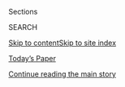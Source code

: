 <div id="app">

<div>

<div class="NYTAppHideMasthead css-zz1s19 e1suatyy0">

<div class="section css-ui9rw0 e1suatyy2">

<div class="css-11hrj97 er09x8g0">

<div class="css-6n7j50">

</div>

<span class="css-1dv1kvn">Sections</span>

<div class="css-10488qs">

<span class="css-1dv1kvn">SEARCH</span>

</div>

[Skip to content](#site-content)[Skip to site
index](#site-index)

</div>

<div class="css-10698na e1huz5gh0">

</div>

</div>

<div id="masthead-bar-one" class="section hasLinks css-15hmgas e1csuq9d3">

<div class="css-uqyvli e1csuq9d0">

</div>

<div class="css-1uqjmks e1csuq9d1">

</div>

<div class="css-9e9ivx">

[](https://myaccount.nytimes3xbfgragh.onion/auth/login?response_type=cookie&client_id=vi)

</div>

<div class="css-1bvtpon e1csuq9d2">

[Today’s Paper](https://www.nytimes3xbfgragh.onion/section/todayspaper)

</div>

</div>

</div>

</div>

<div data-aria-hidden="false">

<div id="site-content" data-role="main">

<div class="css-1ffjgkm">

</div>

<div id="top-wrapper" class="css-15p45cc eaca97t0" type="top">

<div id="top-slug" class="css-19x0jxb eaca97t1" hidden="">

Advertisement

</div>

[Continue reading the main
story](#after-top)

<div class="ad top-wrapper" style="text-align:center;height:100%;display:block;min-height:90px">

<div id="top" class="place-ad" data-position="top" data-size-key="top">

</div>

</div>

<div id="after-top">

</div>

</div>

<div id="collection-the-11220-issue" class="section css-15h4p1b e9abtgs0">

<div class="css-1j21atc e1svk9qx1">

<div class="css-fmiefx e1svk9qx2">

<div class="css-1hk7r2m eu54l5x0">

<div id="sponsor-wrapper" class="css-7a1pgi eaca97t0" type="sponsor" hidden="">

<div id="sponsor-slug" class="css-1l4mleb eaca97t1" hidden="">

Supported by

</div>

[Continue reading the main
story](#after-sponsor)

<div id="sponsor" class="ad sponsor-wrapper" style="text-align:left;height:100%;display:block">

</div>

<div id="after-sponsor">

</div>

</div>

</div>

### <span class="css-15smmd5 ezz4tcd1">[Magazine](/section/magazine)</span>

</div>

<div class="css-nfcc9b e1svk9qx3">

<div class="css-vl9dhg e1svk9qx5">

<div class="css-1nrhkj6 e1svk9qx6">

# The 1.12.20 Issue

<div class="follow-button-placeholder" data-collection-id="">

</div>

</div>

</div>

</div>

</div>

<div class="css-4svvz1 ekkqrpp0">

<div id="collection-highlights-container" class="section css-18l1u7x e46isfb1">

<div class="template-1 css-gfgt40 ekkqrpp1">

## Highlights

1.  ![<span class="css-13wzayb e1oaj3zl2"><span class="css-1dv1kvn">Credit</span>Artwork
    by Alan
    Coulson</span>](https://static01.graylady3jvrrxbe.onion/images/2020/01/12/magazine/12mag-MBZ-image1-promo/12mag-MBZ-image1-promo-jumbo-v2.jpg)
    
    <div class="css-gjijuv">
    
    ### Feature
    
    ## [Mohammed bin Zayed’s Dark Vision of the Middle East’s Future](/2020/01/09/magazine/united-arab-emirates-mohammed-bin-zayed.html)
    
    The enigmatic leader of the U.A.E. may soon emerge as the region’s
    most powerful figure. What does he really
    want?
    
    <span class="css-1oaezp0"></span><span class="css-1q6w006 e4e4i5l3"></span><span class="css-9voj2j">By
    <span class="css-1baulvz last-byline" itemprop="name">Robert F.
    Worth</span></span>
    
    </div>

2.  ![<span class="css-1samh1w e1oaj3zl2"><span class="css-1dv1kvn">Credit</span>Craig
    Cutler for The New York
    Times</span>](https://static01.graylady3jvrrxbe.onion/images/2020/01/12/magazine/12mag-genedrives-image-02/12mag-genedrives-image-02-videoLarge-v2.jpg)
    
    <div class="css-10wtrbd">
    
    ### Feature
    
    ## [The Gene Drive Dilemma: We Can Alter Entire Species, but Should We?](/2020/01/08/magazine/gene-drive-mosquitoes.html)
    
    A new genetic engineering technology could help eliminate malaria
    and stave off extinctions — if humanity decides to unleash
    it.
    
    <span class="css-1oaezp0"></span><span class="css-1q6w006 e4e4i5l3"></span><span class="css-9voj2j">By
    <span class="css-1baulvz last-byline" itemprop="name">Jennifer
    Kahn</span></span>
    
    </div>

3.  ![<span class="css-1samh1w e1oaj3zl2"><span class="css-1dv1kvn">Credit</span>Jeff
    Minton for The New York
    Times</span>](https://static01.graylady3jvrrxbe.onion/images/2020/01/12/magazine/12mag-holograms/12mag-holograms-videoLarge.jpg)
    
    <div class="css-10wtrbd">
    
    ## [Old Musicians Never Die. They Just Become Holograms.](/2020/01/07/magazine/hologram-musicians.html)
    
    Companies are making plans to put droves of departed idols on tour —
    reanimating a live-music industry whose biggest earners will soon be
    dying
    off.
    
    <span class="css-1oaezp0"></span><span class="css-1q6w006 e4e4i5l3"></span><span class="css-9voj2j">By
    <span class="css-1baulvz last-byline" itemprop="name">Mark
    Binelli</span></span>
    
    </div>

4.  ![<span class="css-1samh1w e1oaj3zl2"><span class="css-1dv1kvn">Credit</span>Mamadi
    Doumbouya for The New York
    Times</span>](https://static01.graylady3jvrrxbe.onion/images/2020/01/12/magazine/12mag-talk/12mag-talk-videoLarge-v2.jpg)
    
    <div class="css-10wtrbd">
    
    ### Talk
    
    ## [Will Hurd Wants to Improve the Republican Brand](/interactive/2020/01/06/magazine/will-hurd-interview.html)
    
    “The Republican Party is not a monolithic
    entity.”
    
    <span class="css-1oaezp0"></span><span class="css-1q6w006 e4e4i5l3"></span><span class="css-9voj2j">By
    <span class="css-1baulvz last-byline" itemprop="name">David
    Marchese</span></span>
    
    </div>

</div>

<div class="css-1xdhyk6 e46isfb0">

<div class="css-zk12ih ef6si7p0">

1.  ### Screenland
    
    ![<span class="css-2s0ord e1oaj3zl2"><span class="css-1dv1kvn">Credit</span>Photo
    illustration by Mike McQuade. Source: Getty Images;
    YouTube.</span>](https://static01.graylady3jvrrxbe.onion/images/2020/01/12/magazine/12Mag-Screenland-1/12Mag-Screenland-1-videoLarge.jpg)
    
    <div class="css-10wtrbd">
    
    ## [Is the Viral Non-Ad Ad the Future of Advertising?](/2020/01/08/magazine/is-the-viral-non-ad-ad-the-future-of-advertising.html)
    
    A “branded narrative” from Renault pushes the boundary of just how
    far an ad can go to avoid selling its
    product.
    
    <span class="css-me3p27"></span><span class="css-1q6w006 e4e4i5l3"></span><span class="css-9voj2j">By
    <span class="css-1baulvz last-byline" itemprop="name">Jonah
    Weiner</span></span>
    
    </div>

2.  ### Letter of Recommendation
    
    ![<span class="css-2s0ord e1oaj3zl2"><span class="css-1dv1kvn">Credit</span>Illustration
    by Carlín
    Díaz</span>](https://static01.graylady3jvrrxbe.onion/images/2020/01/12/magazine/12Mag-LOR-1/12Mag-LOR-1-videoLarge.jpg)
    
    <div class="css-10wtrbd">
    
    ## [Letter of Recommendation: Ginger Gum](/2020/01/07/magazine/letter-of-recommendation-ginger-gum.html)
    
    A solution for digestive distress — and the more existential kind as
    well.
    
    <span class="css-me3p27"></span><span class="css-1q6w006 e4e4i5l3"></span><span class="css-9voj2j">By
    <span class="css-1baulvz last-byline" itemprop="name">Anna
    Hezel</span></span>
    
    </div>

3.  ### Eat
    
    ![<span class="css-2s0ord e1oaj3zl2"><span class="css-1dv1kvn">Credit</span>Sarah
    Anne Ward for The New York Times. Food stylist: Maggie Ruggiero.
    Prop stylist: Amy Elise
    Wilson.</span>](https://static01.graylady3jvrrxbe.onion/images/2020/01/12/magazine/12mag-eat/12mag-eat-videoLarge.jpg)
    
    <div class="css-10wtrbd">
    
    ## [The Perfect Cake for Your Coffee Break](/2020/01/08/magazine/swedish-almond-cake-recipe.html)
    
    This almond cake is just right for indulging in the Swedish ritual
    of coffee, sweets and
    conversation.
    
    <span class="css-me3p27"></span><span class="css-1q6w006 e4e4i5l3"></span><span class="css-9voj2j">By
    <span class="css-1baulvz last-byline" itemprop="name">Dorie
    Greenspan</span></span>
    
    </div>

4.  ### Tip
    
    ![<span class="css-2s0ord e1oaj3zl2"><span class="css-1dv1kvn">Credit</span>Illustration
    by Tina
    Smith</span>](https://static01.graylady3jvrrxbe.onion/images/2020/01/12/magazine/12Mag-Tip-1/12Mag-Tip-1-videoLarge.jpg)
    
    <div class="css-10wtrbd">
    
    ## [How to Enjoy Snowflakes](/2020/01/07/magazine/how-to-enjoy-snowflakes.html)
    
    Their shapes will depend on humidity and temperature. Go out on
    cold, windless nights and wear dark
    clothing.
    
    <span class="css-me3p27"></span><span class="css-1q6w006 e4e4i5l3"></span><span class="css-9voj2j">By
    <span class="css-1baulvz last-byline" itemprop="name">Malia
    Wollan</span></span>
    
    </div>

5.  ### The Ethicist
    
    ![<span class="css-2s0ord e1oaj3zl2"><span class="css-1dv1kvn">Credit</span>Illustration
    by Tomi
    Um</span>](https://static01.graylady3jvrrxbe.onion/images/2020/01/12/magazine/12Mag-Ethicist-1/12Mag-Ethicist-1-videoLarge-v2.jpg)
    
    <div class="css-10wtrbd">
    
    ## [Is It O.K. to Buy a TV From a Pawnshop?](/2020/01/07/magazine/is-it-ok-to-buy-a-tv-from-a-pawnshop.html)
    
    The magazine’s Ethicist columnist on whether to purchase items from
    a pawnbroker, intervene in another family’s conflict and
    more.
    
    <span class="css-me3p27"></span><span class="css-1q6w006 e4e4i5l3"></span><span class="css-9voj2j">By
    <span class="css-1baulvz last-byline" itemprop="name">Kwame Anthony
    Appiah</span></span>
    
    </div>

</div>

</div>

<div class="css-1xdhyk6 e46isfb0">

<div class="css-zk12ih ef6si7p0">

1.  ### Judge John Hodgman
    
    ![<span class="css-2s0ord e1oaj3zl2"><span class="css-1dv1kvn">Credit</span>Illustration
    by Louise Zergaeng
    Pomeroy</span>](https://static01.graylady3jvrrxbe.onion/images/2019/02/12/magazine/Mag-Hodgman-1/Mag-Hodgman-1-videoLarge.jpg)
    
    <div class="css-10wtrbd">
    
    ## [Judge John Hodgman on Eating Pizza With a Knife and Fork](/2020/01/09/magazine/judge-john-hodgman-on-eating-pizza-with-a-knife-and-fork.html)
    
    Should our neighbors to the north be compelled to eat with their
    hands?
    
    <span class="css-me3p27"></span><span class="css-1q6w006 e4e4i5l3"></span><span class="css-9voj2j">By
    <span class="css-1baulvz last-byline" itemprop="name">Judge John
    Hodgman</span></span>
    
    </div>

2.  ### Poem
    
    ![<span class="css-2s0ord e1oaj3zl2"><span class="css-1dv1kvn">Credit</span></span>](https://static01.graylady3jvrrxbe.onion/images/2019/05/12/magazine/12mag-poem-1/12mag-poem-1-hpSmall-v3.png)
    
    <div class="css-10wtrbd">
    
    ## [Poem: Practice](/2020/01/09/magazine/poem-practice.html)
    
    Susan Barba's poem echoes our current moment and offers relief,
    strongly suggesting we not let the anger overtake
    us.
    
    <span class="css-me3p27"></span><span class="css-1q6w006 e4e4i5l3"></span><span class="css-9voj2j">By
    <span class="css-1baulvz" itemprop="name">Susan Barba</span> and
    <span class="css-1baulvz last-byline" itemprop="name">Naomi Shihab
    Nye</span></span>
    
    </div>

</div>

</div>

</div>

<div id="mid1-wrapper" class="css-1mn4oms eaca97t0" type="rank">

<div id="mid1-slug" class="css-1tag3rd eaca97t1">

Advertisement

</div>

[Continue reading the main
story](#after-mid1)

<div id="mid1" class="ad mid1-wrapper" style="text-align:center;height:100%;display:block">

</div>

<div id="after-mid1">

</div>

</div>

</div>

</div>

</div>

## Site Index

<div>

</div>

## Site Information Navigation

  - [© <span>2020</span> <span>The New York Times
    Company</span>](https://help.nytimes3xbfgragh.onion/hc/en-us/articles/115014792127-Copyright-notice)

<!-- end list -->

  - [NYTCo](https://www.nytco.com/)
  - [Contact
    Us](https://help.nytimes3xbfgragh.onion/hc/en-us/articles/115015385887-Contact-Us)
  - [Work with us](https://www.nytco.com/careers/)
  - [Advertise](https://nytmediakit.com/)
  - [T Brand Studio](http://www.tbrandstudio.com/)
  - [Your Ad
    Choices](https://www.nytimes3xbfgragh.onion/privacy/cookie-policy#how-do-i-manage-trackers)
  - [Privacy](https://www.nytimes3xbfgragh.onion/privacy)
  - [Terms of
    Service](https://help.nytimes3xbfgragh.onion/hc/en-us/articles/115014893428-Terms-of-service)
  - [Terms of
    Sale](https://help.nytimes3xbfgragh.onion/hc/en-us/articles/115014893968-Terms-of-sale)
  - [Site
    Map](https://spiderbites.nytimes3xbfgragh.onion)
  - [Help](https://help.nytimes3xbfgragh.onion/hc/en-us)
  - [Subscriptions](https://www.nytimes3xbfgragh.onion/subscription?campaignId=37WXW)

</div>

</div>
